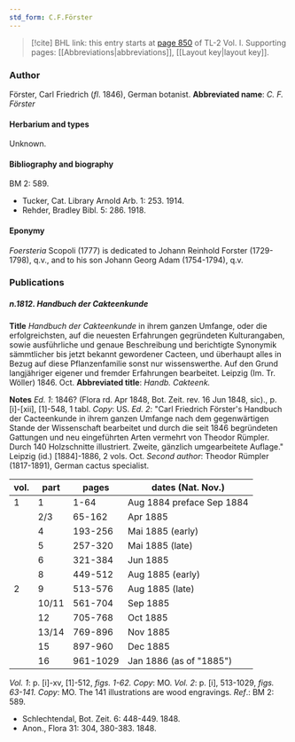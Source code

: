 ```yaml
---
std_form: C.F.Förster
---
```


> [!cite] BHL link: this entry starts at [page 850](https://www.biodiversitylibrary.org/page/33120981) of TL-2 Vol. I.
> Supporting pages: [[Abbreviations|abbreviations]], [[Layout key|layout key]].

### Author

Förster, Carl Friedrich (*fl*. 1846), German botanist.
**Abbreviated name**: *C. F. Förster*

#### Herbarium and types

Unknown.

#### Bibliography and biography

BM 2: 589.
- Tucker, Cat. Library Arnold Arb. 1: 253. 1914.
- Rehder, Bradley Bibl. 5: 286. 1918.

#### Eponymy

*Foersteria* Scopoli (1777) is dedicated to Johann Reinhold Forster (1729-1798), q.v., and to his son Johann Georg Adam (1754-1794), q.v.

### Publications

##### n.1812. Handbuch der Cakteenkunde

**Title**
*Handbuch der Cakteenkunde* in ihrem ganzen Umfange, oder die erfolgreichsten, auf die neuesten Erfahrungen gegründeten Kulturangaben, sowie ausführliche und genaue Beschreibung und berichtigte Synonymik sämmtlicher bis jetzt bekannt gewordener Cacteen, und überhaupt alles in Bezug auf diese Pflanzenfamilie sonst nur wissenswerthe. Auf den Grund langjähriger eigener und fremder Erfahrungen bearbeitet. Leipzig (Im. Tr. Wöller) 1846. Oct.
**Abbreviated title**: *Handb. Cakteenk.*

**Notes**
*Ed. 1*: 1846? (Flora rd. Apr 1848, Bot. Zeit. rev. 16 Jun 1848, sic)., p. \[i\]-\[xii\], \[1\]-548, 1 tabl. *Copy*: US.
*Ed. 2*: "Carl Friedrich Förster's Handbuch der Cacteenkunde in ihrem ganzen Umfange nach dem gegenwärtigen Stande der Wissenschaft bearbeitet und durch die seit 1846 begründeten Gattungen und neu eingeführten Arten vermehrt von Theodor Rümpler. Durch 140 Holzschnitte illustriert. Zweite, gänzlich umgearbeitete Auflage." Leipzig (id.) \[1884\]-1886, 2 vols. Oct.
*Second author*: Theodor Rümpler (1817-1891), German cactus specialist.

|vol.	|part	|pages	|dates (Nat. Nov.)|
|---	|---	|---	|---	|
|1	|1	|1-64	|Aug 1884 preface Sep 1884|
|	|2/3	|65-162	|Apr 1885|
|	|4	|193-256	|Mai 1885 (early)|
|	|5	|257-320	|Mai 1885 (late)|
|	|6	|321-384	|Jun 1885|
|	|8	|449-512	|Aug 1885 (early)|
|2	|9	|513-576	|Aug 1885 (late)|
|	|10/11	|561-704	|Sep 1885|
|	|12	|705-768	|Oct 1885|
|	|13/14	|769-896	|Nov 1885|
|	|15	|897-960	|Dec 1885|
|	|16	|961-1029	|Jan 1886 (as of "1885")|

*Vol. 1*: p. \[i\]-xv, \[1\]-512, *figs. 1-62. Copy*: MO.
*Vol. 2*: p. \[i\], 513-1029, *figs. 63-141. Copy*: MO.
The 141 illustrations are wood engravings.
*Ref*.: BM 2: 589.
- Schlechtendal, Bot. Zeit. 6: 448-449. 1848.
- Anon., Flora 31: 304, 380-383. 1848.

